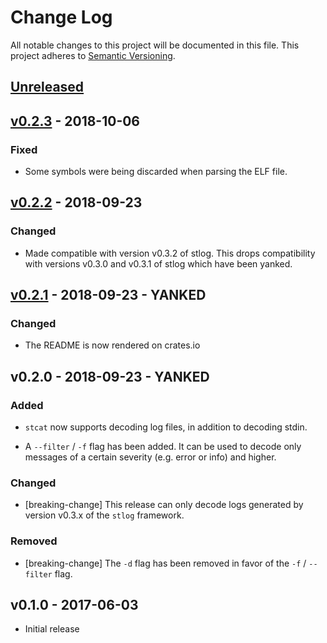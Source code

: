 # Change Log

All notable changes to this project will be documented in this file.
This project adheres to [Semantic Versioning](http://semver.org/).

## [Unreleased]

## [v0.2.3] - 2018-10-06

### Fixed

- Some symbols were being discarded when parsing the ELF file.

## [v0.2.2] - 2018-09-23

### Changed

- Made compatible with version v0.3.2 of stlog. This drops compatibility with
  versions v0.3.0 and v0.3.1 of stlog which have been yanked.

## [v0.2.1] - 2018-09-23 - YANKED

### Changed

- The README is now rendered on crates.io

## v0.2.0 - 2018-09-23 - YANKED

### Added

- `stcat` now supports decoding log files, in addition to decoding stdin.

- A `--filter` / `-f` flag has been added. It can be used to decode only
  messages of a certain severity (e.g. error or info) and higher.

### Changed

- [breaking-change] This release can only decode logs generated by version
  v0.3.x of the `stlog` framework.

### Removed

- [breaking-change] The `-d` flag has been removed in favor of the `-f` /
  `--filter` flag.

## v0.1.0 - 2017-06-03

- Initial release

[Unreleased]: https://github.com/japaric/stcat/compare/v0.2.3...HEAD
[v0.2.3]: https://github.com/japaric/stcat/compare/v0.2.2...v0.2.3
[v0.2.2]: https://github.com/japaric/stcat/compare/v0.2.1...v0.2.2
[v0.2.1]: https://github.com/japaric/stcat/compare/v0.2.0...v0.2.1
[v0.2.0]: https://github.com/japaric/stcat/compare/v0.1.0...v0.2.0
